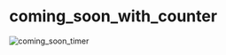 # coming_soon_with_counter

![coming_soon_timer](https://user-images.githubusercontent.com/30311763/104800580-35232880-57f6-11eb-86bc-7e27013bac1c.jpg)

